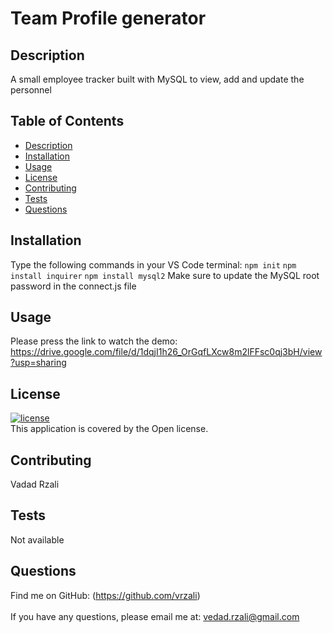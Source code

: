 # Team Profile generator
## Description
A small employee tracker built with MySQL to view, add and update the personnel
## Table of Contents
- [Description](#description)
- [Installation](#installation)
- [Usage](#usage)
- [License](#license)
- [Contributing](#contributing)
- [Tests](#tests)
- [Questions](#questions)
## Installation
Type the following commands in your VS Code terminal: `npm init` `npm install inquirer` `npm install mysql2`
Make sure to update the MySQL root password in the connect.js file
## Usage
Please press the link to watch the demo: https://drive.google.com/file/d/1dqjI1h26_OrGqfLXcw8m2lFFsc0qj3bH/view?usp=sharing
## License
[![license](https://img.shields.io/badge/license-Open-blue)](https://shields.io)
<br />
This application is covered by the Open license. 
## Contributing
Vadad Rzali
## Tests
Not available
## Questions
Find me on GitHub: (https://github.com/vrzali)<br />
<br />
If you have any questions, please email me at: vedad.rzali@gmail.com<br /><br />